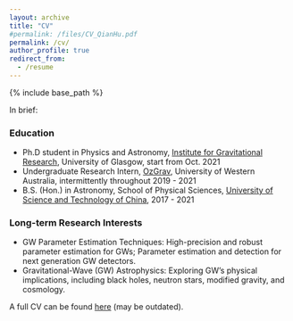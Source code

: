 ```yaml
---
layout: archive
title: "CV"
#permalink: /files/CV_QianHu.pdf
permalink: /cv/
author_profile: true
redirect_from:
  - /resume
---
```


{% include base_path %}

In brief: 

### Education

* Ph.D student in Physics and Astronomy, [Institute for Gravitational Research](http://www.physics.gla.ac.uk/igr/index.php), University of Glasgow, start from Oct. 2021
* Undergraduate Research Intern, [OzGrav](https://www.gravity.uwa.edu.au), University of Western Australia, intermittently throughout 2019 - 2021
* B.S. (Hon.) in Astronomy, School of Physical Sciences, [University of Science and Technology of China](http://en.ustc.edu.cn), 2017 - 2021

### Long-term Research Interests

* GW Parameter Estimation Techniques: High-precision and robust parameter estimation for GWs; Parameter estimation and detection for next generation GW detectors.
* Gravitational-Wave (GW) Astrophysics: Exploring GW’s physical implications, including black holes, neutron stars, modified gravity, and cosmology.

A full CV can be found [here](../files/CV_QianHu.pdf) (may be outdated).
